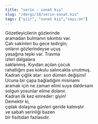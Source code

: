 ```yaml
---
title: "serin - sonat kış"
slug: "/dergi/10/serin-sonat.kis"
tags: ["şiir", "sonat kış","sayı:on"]
---
```


Gözetleyicilerin gözlerinde  
aramadan bulmanın sıkıntısı var.\
Çatı sakinleri bu gece tedirgin;\
onların gözlerindeyse uçuş\
yasağına tepki var. Travma\
izleri dalgalara\
saklanmış. Kıyıdan açılan çocuk\
rahatlığını pas kokulu salıncakta unutmuş.\
Kadran çığlık atar: son dümen değişimi!\
Ucuna bir çapa bağladığım misinamı\
aramak için ne zaman elimi suya daldırsam\
solgun yosunlar elime dolanır.\
Kadran ilk kez emreder: giyin!\
Demektir ki,\
çıplak dolaşma günleri geride kalmıştır\
ve sabah serinliği bazen\
bir fısıltıdan fazlasıdır.
